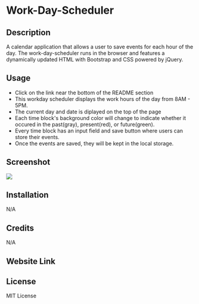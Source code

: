 # Work-Day-Scheduler

## Description
A calendar application that allows a user to save events for each hour of the day. The work-day-scheduler runs in the browser and features a dynamically updated HTML  with Bootstrap and CSS powered by jQuery.

## Usage
- Click on the link near the bottom of the README section
- This workday scheduler displays the work hours of the day from 8AM - 5PM.
- The current day and date is diplayed on the top of the page
- Each time block's background color will change to indicate whether it occured in the past(gray), present(red), or future(green).
- Every time block has an input field and save button where users can store their events.
- Once the events are saved, they will be kept in the local storage.
   
## Screenshot

![](./screenshot1.png)

## Installation
   N/A

## Credits
   N/A

## Website Link


## License
 MIT License

